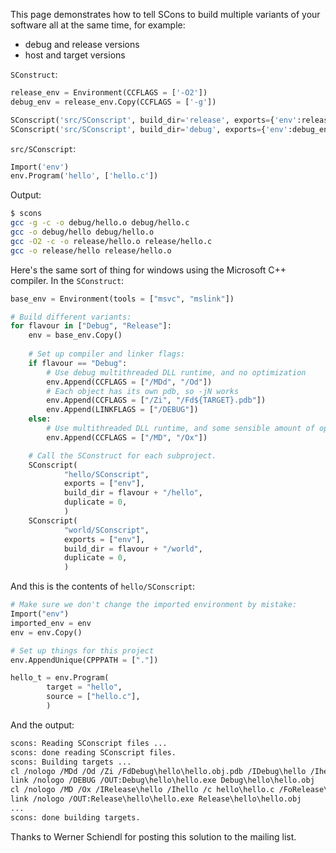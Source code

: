 
This page demonstrates how to tell SCons to build multiple variants of your software all at the same time, for example: 

* debug and release versions 
* host and target versions 

`SConstruct`: 
```python
release_env = Environment(CCFLAGS = ['-O2'])
debug_env = release_env.Copy(CCFLAGS = ['-g'])

SConscript('src/SConscript', build_dir='release', exports={'env':release_env})
SConscript('src/SConscript', build_dir='debug', exports={'env':debug_env})
```
`src/SConscript`: 
```python
Import('env')
env.Program('hello', ['hello.c'])
```
Output: 
```bash
$ scons
gcc -g -c -o debug/hello.o debug/hello.c
gcc -o debug/hello debug/hello.o
gcc -O2 -c -o release/hello.o release/hello.c
gcc -o release/hello release/hello.o
```
Here's the same sort of thing for windows using the Microsoft C++ compiler.  In the `SConstruct`: 
```python
base_env = Environment(tools = ["msvc", "mslink"])

# Build different variants:
for flavour in ["Debug", "Release"]:
    env = base_env.Copy()
    
    # Set up compiler and linker flags:
    if flavour == "Debug":
        # Use debug multithreaded DLL runtime, and no optimization
        env.Append(CCFLAGS = ["/MDd", "/Od"])
        # Each object has its own pdb, so -jN works
        env.Append(CCFLAGS = ["/Zi", "/Fd${TARGET}.pdb"])
        env.Append(LINKFLAGS = ["/DEBUG"])
    else:
        # Use multithreaded DLL runtime, and some sensible amount of optimization
        env.Append(CCFLAGS = ["/MD", "/Ox"])

    # Call the SConstruct for each subproject.
    SConscript(
            "hello/SConscript",
            exports = ["env"],
            build_dir = flavour + "/hello",
            duplicate = 0,
            )
    SConscript(
            "world/SConscript",
            exports = ["env"],
            build_dir = flavour + "/world",
            duplicate = 0,
            )
```
And this is the contents of `hello/SConscript`: 
```python
# Make sure we don't change the imported environment by mistake:
Import("env")
imported_env = env
env = env.Copy()

# Set up things for this project
env.AppendUnique(CPPPATH = ["."])

hello_t = env.Program(
        target = "hello",
        source = ["hello.c"],
        )
```
And the output: 
```txt
scons: Reading SConscript files ...
scons: done reading SConscript files.
scons: Building targets ...
cl /nologo /MDd /Od /Zi /FdDebug\hello\hello.obj.pdb /IDebug\hello /Ihello /c hello\hello.c /FoDebug\hello\hello.obj hello.c
link /nologo /DEBUG /OUT:Debug\hello\hello.exe Debug\hello\hello.obj
cl /nologo /MD /Ox /IRelease\hello /Ihello /c hello\hello.c /FoRelease\hello\hello.obj hello.c
link /nologo /OUT:Release\hello\hello.exe Release\hello\hello.obj
...
scons: done building targets.
```
Thanks to Werner Schiendl for posting this solution to the mailing list. 
